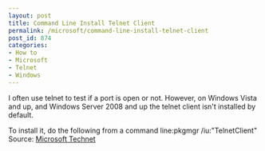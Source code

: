 ```yaml
---
layout: post
title: Command Line Install Telnet Client
permalink: /microsoft/command-line-install-telnet-client
post_id: 874
categories:
- How to
- Microsoft
- Telnet
- Windows
---
```


I often use telnet to test if a port is open or not. However, on Windows Vista and up, and Windows Server 2008 and up the telnet client isn't installed by default.

To install it, do the following from a command line:pkgmgr /iu:"TelnetClient"
Source:
[Microsoft Technet](http://technet.microsoft.com/en-us/library/cc771275(v=ws.10).aspx)
